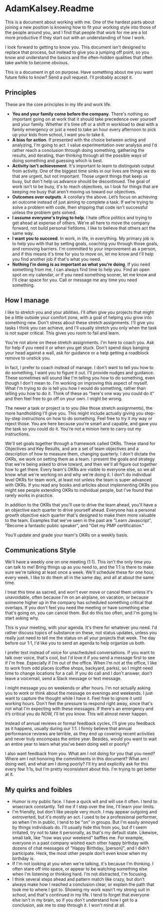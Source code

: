 # AdamKalsey.Readme

This is a document about working with me. One of the hardest parts about joining a new position is knowing how to fit your working style into those of the people around you, and I find that people that work for me are a lot more productive if they start out with an understanding of how I work.

I look forward to getting to know you. This document isn't designed to replace that process, but instead to give you a jumping off point, so you know and understand the basics and the often-hidden qualities that often take awhile to become obvious.

This is a document in git on purpose. Have something about me you want future folks to know? Send a pull request. I'll probably accept it.

## Principles

These are the core principles in my life and work life.

- **You and your family come before the company**. There's nothing so important going on at work that it should take precedence over yourself and your family. Whether it's time off or a shift in workload to deal with a family emergency or just a need to take an hour every afternoon to pick up your kids from school, I want you to take it.
- **A bias for action**. If presented with the choice between acting and analyzing, I'm going to act. I value experimentation over analysis and I'd rather reach a conclusion through doing something, gathering the results, and iterating, than thinking through all the possible ways of doing something and guessing which is best.
- **Activity isn't achievement**. It's important to learn to distinguish output from activity. One of the biggest time sinks in our lives are things we do that are urgent, but not important. Those urgent things that keep us busy, but don't help us advance should be discontinued. The goal of work isn't to be busy, it's to reach objectives, so I look for things that are keeping me busy that aren't moving us toward our objectives. 
- **Outcomes over outputs**. A corollary the above. Let’s focus on achieving an outcome instead of just aiming to complete a task. If we’re trying to solve a problem with code, then shipping that code isn’t successful unless the problem gets solved.  
- **I assume everyone's trying to help**. I hate office politics and trying to get ahead at expense of others. We're all here to move the company forward, not build personal fiefdoms. I like to believe that others act the same way.
- **I want you to succeed**. In work, in life, in everything. My primary job is to help you with that by setting goals, coaching you through those goals, and removing barriers. I'm committed to your improvement as a person, and if this means it's time for you to move on, let me know and I'll help you find another job if that's what you need.
- **Nothing I’m doing is as important as what you’re doing**. If you need something from me, I can always find time to help you. Find an open spot on my calendar, or if you need something sooner, let me know and I'll clear space for you. Call or message me any time you need something.

## How I manage

I like to stretch you and your abilities. I'll often give you projects that might be a little outside your comfort zone, with a goal of helping you grow into something new. Don't stress about these stretch assignments. I'll give you tasks I think you can achieve, and I'll usually stretch you only when the task is not super critical. This gives you room to fail and learn.

You're not alone on these stretch assignments. I'm here to coach you. Ask for help if you need it or when you get stuck. Don't spend days banging your head against a wall, ask for guidance or a help getting a roadblock remove to unstick you.

In fact, I prefer to coach instead of manage. I don't want to tell you how to do something, I want you to figure it out. I'll provide nudges and guidance. These sometimes will sound like I'm telling you how to do something, even though I don't mean to. I'm working on improving this aspect of myself. What I'm trying to do is tell you how I would do something, rather than telling you how to do it. Think of these as "here's one way you could do it" and then feel free to go off on your own. I might be wrong.

The newer a task or project is to you (like those stretch assignments), the more handholding I'll give you. This might include actually giving you step-by-step instructions on how to do something.  Feel free to try it my way or reject those. You are here because you're smart and capable, and gave you the task so you could do it. You're not a minion here to carry out my instructions.

We'll set goals together through a framework called OKRs. These stand for Objectives and Key Results, and are a set of team objectives and a description of how to measure them, changing quarterly. I don't dictate the OKRs, we work on setting them as a team. I present the goals and strategy that we're being asked to drive toward, and then we'll all figure out together how to get there. Every team's OKRs are visible to everyone else, so we all know what we're working on and why we're doing it. I don't do individual level OKRs for team work, at least not unless the team is super advanced with OKRs. If you read any books and articles about implementing OKRs you might see people extending OKRs to individual people, but I've found that rarely works in practice.

In addition to the OKRs that you'll use to drive the team ahead, you'll have a an objective each quarter to drive yourself ahead. Everyone has a personal growth objective each quarter that's designed to make them more valuable to the team. Examples that we've seen in the past are "Learn Javascript", "Become a fantastic public speaker", and "Get my PMP certification."

You'll update and grade your team's OKRs on a weekly basis.

## Communications Style

We'll have a weekly one on one meeting (1:1). This isn't the only time you can talk to me! Bring things up as you need to, and the 1:1 is there to make sure we're talking at least once  a week. We'll schedule these for one hour, every week. I like to do them all in the same day, and all at about the same time. 

I treat this time as sacred, and won't ever move or cancel them unless it's unavoidable, often because I'm on an airplane, on vacation, or because someone higher up in the company has scheduled something critical that overlaps. If you don't feel you need the meeting or have something else that's going on, you can cancel them. But do this too often, and I'm going to start asking why.

This is your meeting, with your agenda. It's there for whatever you need. I'd rather discuss topics of substance on these, not status updates, unless you really just need to tell me the status on all your projects that week. The day before our 1:1, I'd like you to send an agenda to help organize us both.

I prefer text instead of voice for unscheduled conversations. If you want to talk over voice, that's cool, but I'd love it if you send a message first to see if I'm free. Especially if I’m out of the office. When I’m not at the office, I like to work from odd places (coffee shops, backyard, parks), so I might need time to change locations for a call. If you do call and I don't answer, don't leave a voicemail, send a Slack message or text message.

I might message you on weekends or after hours. I'm not actually asking you to work or think about the message on evenings and weekends. I just want to capture the thought while I have it. Feel free to ignore it until working hours. Don't feel the pressure to respond right away, since that's not what I'm expecting with these messages. If there's an emergency and it’s critical you do NOW, I’ll let you know. This will almost never happen.

Instead of annual reviews or formal feedback cycles, I'll give you feedback as it happens, usually during our 1:1. I firmly believe that annual performance reviews are terrible, as they end up covering recent activities and never truly encompass the entire year. Besides, would you want to wait an entire year to learn what you've been doing well or poorly?

I also want feedback from you. What am I not doing for you that you need? Where am I not honoring the commitments in this document? What am I doing well, and what am I doing poorly? I'll try and explicitly ask for this every few 1:1s, but I'm pretty inconsistent about this. I'm trying to get better at it.

## My quirks and foibles

- Humor is my public face. I have a quick wit and will use it often. I tend to wisecrack constantly. Tell me if I step over the line, I'll learn your limits.
- I'm friendly, but don't like people very much. I may appear outgoing and extroverted, but it's mostly an act. I used to be a professional performer, so when I'm in public, I tend to be "on" in groups. But I'm easily annoyed by things individuals do. I'll usually hide this from you, but if I seem irritated, try not to take it personally, as that's my default state. Likewise, small talk, like "how was your weekend" baffles me. For example, everyone in a past company wished each other happy birthday with dozens of chat messages of "Happy Birthday, [person]", and I didn't participate. Heck, the most other people don't even know when my birthday is.
- If I'm not looking at you when we're talking, it's because I'm thinking. I often stare off into space, or appear to be watching something else when I'm listening or thinking hard.  I'm not distracted, I'm focusing.
- I think several steps ahead and pattern match like crazy, but don't always make how I reached a conclusion clear, or explain the path that took me to where I got to. Showing my work wasn't my strong suit in school, and that's continued in my life. I tend to forget that everyone else isn't in my brain, so if you don't understand how I got to a conclusion, ask me to step through it. I won't mind at all.

